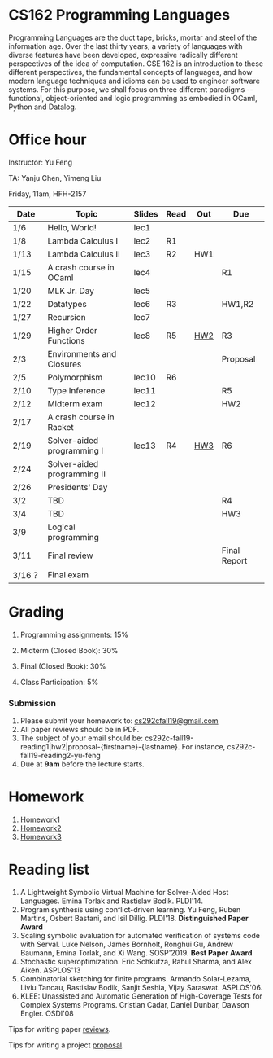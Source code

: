 # CS162 Programming Languages

Programming Languages are the duct tape, bricks, mortar and steel of the information age. Over the last thirty years, a variety of languages with diverse features have been developed, expressive radically different perspectives of the idea of computation. CSE 162 is an introduction to these different perspectives, the fundamental concepts of languages, and how modern language techniques and idioms can be used to engineer software systems. For this purpose, we shall focus on three different paradigms -- functional, object-oriented and logic programming as embodied in OCaml, Python and Datalog.

# Office hour
Instructor: Yu Feng

TA: Yanju Chen, Yimeng Liu

Friday, 11am, HFH-2157

| Date  | Topic                                         | Slides | Read | Out | Due |
|-------|-----------------------------------------------|--------|------|-----|-----|
| 1/6  | Hello, World!                                  |  lec1     |      |     |     |
| 1/8  | Lambda Calculus I          |  lec2      |  R1    |     |     |
| 1/13  | Lambda Calculus II             |  lec3      |  R2    | HW1    |     |
| 1/15  | A crash course in OCaml       |  lec4     |      |     | R1    |
| 1/20 | MLK Jr. Day                    |  lec5    |      |     |     |
| 1/22 | Datatypes                           |  lec6      |   R3   |     |  HW1,R2   |
| 1/27 | Recursion                           |  lec7     |      |     |     |
| 1/29 | Higher Order Functions              | lec8        |   R5   |  [HW2](hw2/HW2.md)   |  R3   |
| 2/3 | Environments and Closures                            |        |      |     | Proposal    |
| 2/5 | Polymorphism                         | lec10       |   R6   |     |     |
| 2/10  | Type Inference   | lec11        |      |     |   R5  |
| 2/12  | Midterm exam | lec12       |      |     |  HW2   |
| 2/17 | A crash course in Racket                          |        |      |     |     |
| 2/19 | Solver-aided programming I                        | lec13      |  R4     | [HW3](hw3/HW3.md)    |  R6   |
| 2/24 | Solver-aided programming II                 |        |      |     |     |
| 2/26 | Presidents' Day               |        |      |     |     |
| 3/2 | TBD        |        |      |     | R4   |
| 3/4 | TBD                           |        |      |     |  HW3   |
| 3/9  | Logical programming         |        |      |     |     |
| 3/11  | Final review                               |        |      |     |  Final Report  |
| 3/16？  | Final exam                               |        |      |     |    |

# Grading

1. Programming assignments: 15%
 
2. Midterm (Closed Book): 30%
     
3. Final (Closed Book): 30%
  
4. Class Participation: 5%

### Submission
1. Please submit your homework to: cs292cfall19@gmail.com
2. All paper reviews should be in PDF.
3. The subject of your email should be: cs292c-fall19-reading1|hw2|proposal-{firstname}-{lastname}.
For instance, cs292c-fall19-reading2-yu-feng
4. Due at **9am** before the lecture starts.


# Homework

1. [Homework1](hw1/HW1.md)
2. [Homework2](hw2/HW2.md)
3. [Homework3](hw3/HW3.md)

# Reading list
1. A Lightweight Symbolic Virtual Machine for Solver-Aided Host Languages. Emina Torlak and Rastislav Bodik. PLDI'14.
2. Program synthesis using conflict-driven learning. Yu Feng, Ruben Martins, Osbert Bastani, and Isil Dillig.  PLDI'18. **Distinguished Paper Award** 
3. Scaling symbolic evaluation for automated verification of systems code with Serval. Luke Nelson, James Bornholt, Ronghui Gu, Andrew Baumann, Emina Torlak, and Xi Wang. SOSP'2019. **Best Paper Award**
4. Stochastic superoptimization. 	Eric Schkufza, Rahul Sharma, and Alex Aiken. ASPLOS'13
5. Combinatorial sketching for finite programs. 	Armando Solar-Lezama, Liviu Tancau, Rastislav Bodik, Sanjit Seshia, Vijay Saraswat. ASPLOS'06.
6. KLEE: Unassisted and Automatic Generation of High-Coverage Tests for Complex Systems Programs. Cristian Cadar, Daniel Dunbar, Dawson Engler. OSDI'08

Tips for writing paper [reviews](REVIEW.md).

Tips for writing a project [proposal](PROPOSAL.md).



